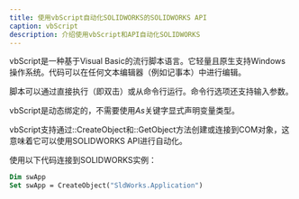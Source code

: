 ```yaml
---
title: 使用vbScript自动化SOLIDWORKS的SOLIDWORKS API
caption: vbScript
description: 介绍使用vbScript和API自动化SOLIDWORKS
---
```

vbScript是一种基于Visual Basic的流行脚本语言。它轻量且原生支持Windows操作系统。代码可以在任何文本编辑器（例如记事本）中进行编辑。

脚本可以通过直接执行（即双击）或从命令行运行。命令行选项还支持输入参数。

vbScript是动态绑定的，不需要使用*As*关键字显式声明变量类型。

vbScript支持通过::CreateObject和::GetObject方法创建或连接到COM对象，这意味着它可以使用SOLIDWORKS API进行自动化。

使用以下代码连接到SOLIDWORKS实例：

~~~ vb
Dim swApp
Set swApp = CreateObject("SldWorks.Application")
~~~